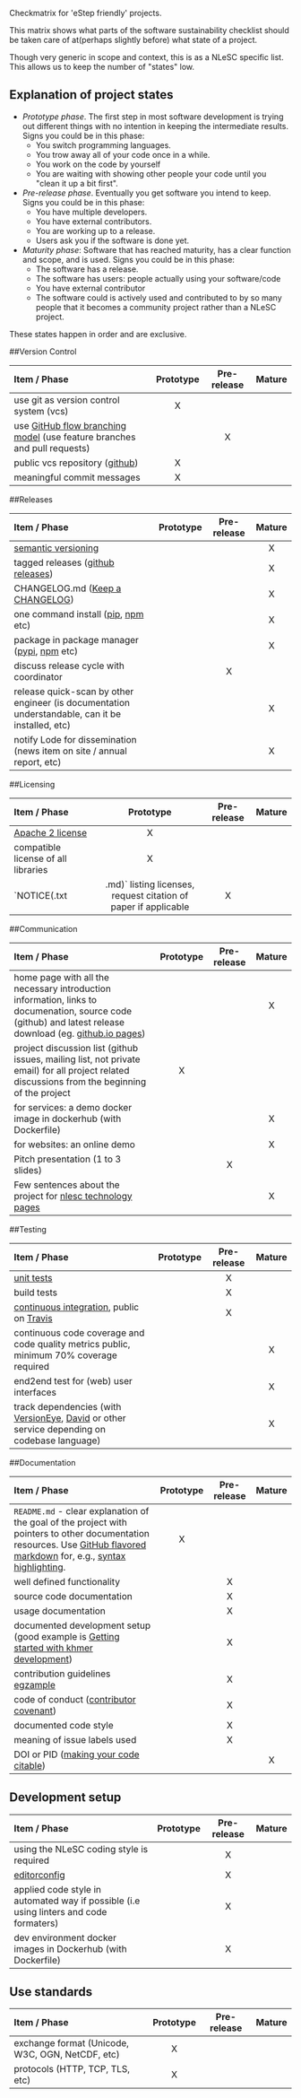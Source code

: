 Checkmatrix for 'eStep friendly' projects.

This matrix shows what parts of the software sustainability checklist should be taken care of at(perhaps slightly before) what state of a project.

Though very generic in scope and context, this is as a NLeSC specific list. This allows us to keep the number of "states" low.

## Explanation of project states

- *Prototype phase*. The first step in most software development is trying out different things with no intention in keeping the intermediate results. Signs you could be in this phase:
  - You switch programming languages.
  - You trow away all of your code once in a while.
  - You work on the code by yourself
  - You are waiting with showing other people your code until you "clean it up a bit first".
- *Pre-release phase*. Eventually you get software you intend to keep. Signs you could be in this phase:
  - You have multiple developers.
  - You have external contributors.
  - You are working up to a release.
  - Users ask you if the software is done yet.
- *Maturity phase*: Software that has reached maturity, has a clear function and scope, and is used. Signs you could be in this phase:
  - The software has a release.
  - The software has users: people actually using your software/code
  - You have external contributor
  - The software could  is actively used and contributed to by so many people that it becomes a community project rather than a NLeSC project.

These states happen in order and are exclusive.

##Version Control

Item / Phase | Prototype | Pre-release | Mature |
:------------|:---------:|:-----------:|:------:|
use git as version control system (vcs)|X
use [GitHub flow branching model](https://guides.github.com/introduction/flow/) (use feature branches and pull requests)||X
public vcs repository ([github](https://github.com/))|X
meaningful commit messages|X


##Releases

Item / Phase | Prototype | Pre-release | Mature |
:------------|:---------:|:-----------:|:------:|
[semantic versioning](http://semver.org/)|||X
tagged releases ([github releases](https://help.github.com/categories/releases/))|||X
CHANGELOG.md ([Keep a CHANGELOG](http://keepachangelog.com/))|||X
one command install ([pip](https://pypi.python.org/pypi/pip), [npm](https://www.npmjs.com/package/npm) etc)|||X
package in package manager ([pypi](https://pypi.python.org/pypi), [npm](https://www.npmjs.com/) etc)|||X
discuss release cycle with coordinator||X
release quick-scan by other engineer (is documentation understandable, can it be installed, etc)|||X
notify Lode for dissemination (news item on site / annual report, etc)|||X

##Licensing

Item / Phase | Prototype | Pre-release | Mature |
:------------|:---------:|:-----------:|:------:|
[Apache 2 license](http://www.apache.org/licenses/LICENSE-2.0)|X
compatible license of all libraries|X
`NOTICE(.txt|.md)` listing licenses, request citation of paper if applicable|X

##Communication

Item / Phase | Prototype | Pre-release | Mature |
:------------|:---------:|:-----------:|:------:|
home page with all the necessary introduction information, links to documenation, source code (github) and latest release download (eg. [github.io pages](https://pages.github.com/))|||X
project discussion list (github issues, mailing list, not private email) for all project related discussions from the beginning of the project|X
for services: a demo docker image in dockerhub (with Dockerfile)|||X
for websites: an online demo|||X
Pitch presentation (1 to 3 slides)||X
Few sentences about the project for [nlesc technology pages](https://www.esciencecenter.nl/technology)|||X

##Testing

Item / Phase | Prototype | Pre-release | Mature |
:------------|:---------:|:-----------:|:------:|
[unit tests](https://en.wikipedia.org/wiki/Unit_testing)||X
build tests||X
[continuous integration](https://en.wikipedia.org/wiki/Continuous_integration), public on [Travis](https://travis-ci.org/)||X
continuous code coverage and code quality metrics public, minimum 70% coverage required|||X
end2end test for (web) user interfaces|||X
track dependencies (with [VersionEye](https://www.versioneye.com/), [David](https://david-dm.org/) or other service depending on codebase language)|||X

##Documentation

Item / Phase | Prototype | Pre-release | Mature |
:------------|:---------:|:-----------:|:------:|
`README.md` - clear explanation of the goal of the project with pointers to other documentation resources. Use [GitHub flavored markdown](https://help.github.com/categories/writing-on-github) for, e.g., [syntax highlighting](https://help.github.com/articles/creating-and-highlighting-code-blocks).|X
well defined functionality||X
source code documentation||X
usage documentation||X
documented development setup (good example is [Getting started with khmer development](http://khmer.readthedocs.org/en/latest/dev/getting-started.html))||X
contribution guidelines [egzample](https://github.com/angular/angular.js/blob/master/CONTRIBUTING.md)||X
code of conduct ([contributor covenant](http://contributor-covenant.org/))||X
documented code style||X
meaning of issue labels used||X
DOI or PID ([making your code citable](https://guides.github.com/activities/citable-code/))|||X


## Development setup

Item / Phase | Prototype | Pre-release | Mature |
:------------|:---------:|:-----------:|:------:|
using the NLeSC coding style is required||X
[editorconfig](http://editorconfig.org/)||X
applied code style in automated way if possible (i.e using linters and code formaters)||X
dev environment docker images in Dockerhub (with Dockerfile)||X

## Use standards

Item / Phase | Prototype | Pre-release | Mature |
:------------|:---------:|:-----------:|:------:|
exchange format (Unicode, W3C, OGN, NetCDF, etc)|X
protocols (HTTP, TCP, TLS, etc)|X
